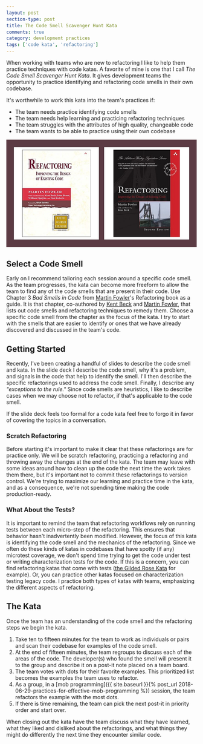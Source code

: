 ```yaml
---
layout: post
section-type: post
title: The Code Smell Scavenger Hunt Kata 
comments: true
category: development practices
tags: ['code kata', 'refactoring']
---
```


When working with teams who are new to refactoring I like to help them practice techniques with code katas. A favorite of mine is one that I call _The Code Smell Scavenger Hunt Kata_. It gives development teams the opportunity to practice identifying and refactoring code smells in their own codebase. 

It's worthwhile to work this kata into the team's practices if:
* The team needs practice identifying code smells
* The team needs help learning and practicing refactoring techniques
* The team struggles with the attributes of high quality, changeable code
* The team wants to be able to practice using their own codebase

<img src="/img/refactoring-both-editions.jpg" class="img-responsive" />

## Select a Code Smell
Early on I recommend tailoring each session around a specific code smell. As the team progresses, the kata can become more freeform to allow the team to find any of the code smells that are present in their code. Use Chapter 3 _Bad Smells in Code_ from [Martin Fowler](https://www.martinfowler.com)'s Refactoring book as a guide. It is that chapter, co-authored by [Kent Beck](https://www.twitter.com/kentbeck) and [Martin Fowler](https://www.martinfowler.com), that lists out code smells and refactoring techniques to remedy them. Choose a specific code smell from the chapter as the focus of the kata. I try to start with the smells that are easier to identify or ones that we have already discovered and discussed in the team's code. 

## Getting Started 
Recently, I've been creating a handful of slides to describe the code smell and kata. In the slide deck I describe the code smell, why it's a problem, and signals in the code that help to identify the smell. I'll then describe the specific refactorings used to address the code smell. Finally, I describe any _"exceptions to the rule."_ Since code smells are heuristics, I like to describe cases when we may choose not to refactor, if that's applicable to the code smell. 

If the slide deck feels too formal for a code kata feel free to forgo it in favor of covering the topics in a conversation.

### Scratch Refactoring
Before starting it's important to make it clear that these refactorings are for practice only. We will be scratch refactoring, practicing a refactoring and throwing away the changes at the end of the kata. The team may leave with some ideas around how to clean up the code the next time the work takes them there, but it's important not to commit these refactorings to version control. We're trying to maximize our learning and practice time in the kata, and as a consequence, we're not spending time making the code production-ready. 

### What About the Tests? 
It is important to remind the team that refactoring workflows rely on running tests between each micro-step of the refactoring. This ensures that behavior hasn't inadvertently been modified. However, the focus of this kata is identifying the code smell and the mechanics of the refactoring. Since we often do these kinds of katas in codebases that have spotty (if any) microtest coverage, we don't spend time trying to get the code under test or writing characterization tests for the code. If this is a concern, you can find refactoring katas that come with tests ([the Gilded Rose Kata](https://github.com/emilybache/GildedRose-Refactoring-Kata) for example). Or, you can practice other katas focused on characterization testing legacy code. I practice both types of katas with teams, emphasizing the different aspects of refactoring. 

## The Kata
Once the team has an understanding of the code smell and the refactoring steps we begin the kata.

1. Take ten to fifteen minutes for the team to work as individuals or pairs and scan their codebase for examples of the code smell.
2. At the end of fifteen minutes, the team regroups to discuss each of the areas of the code. The developer(s) who found the smell will present it to the group and describe it on a post-it note placed on a team board. 
3. The team votes with dots for their favorite examples. This prioritized list becomes the examples the team uses to refactor. 
4. As a group, in a [mob programming]({{ site.baseurl }}{% post_url 2018-06-29-practices-for-effective-mob-programming %}) session, the team refactors the example with the most dots.
5. If there is time remaining, the team can pick the next post-it in priority order and start over.

When closing out the kata have the team discuss what they have learned, what they liked and disliked about the refactorings, and what things they might do differently the next time they encounter similar code.  
